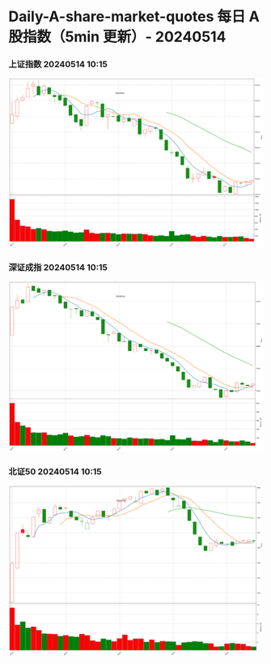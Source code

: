 
# Daily-A-share-market-quotes 每日 A 股指数（5min 更新）- 20240514

### 上证指数 20240514 10:15
![](./fig/2024/5/20240514-sh000001.png)

### 深证成指 20240514 10:15
![](./fig/2024/5/20240514-sz399001.png)

### 北证50 20240514 10:15
![](./fig/2024/5/20240514-bj899050.png)

